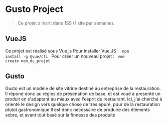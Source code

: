 # Gusto Project
> Ce projet s'insrit dans 1SS (1 site par semaine).

## VueJS
Ce projet est réalisé sous Vue.js
Pour installer Vue.JS : <code> npm install -g @vue/cli </code>
Pour créer un nouveau projet : <code> vue create nom_du_projet </code>

## Gusto
Gusto est un modèle de site vitrine destiné au entreprise de la restauration. Il répond donc au régles de présenation de base, et est voué à presenté un produit en s'adaptant au mieux avec l'esprit du restaurant.
Ici, j'ai cherché à orienté le design vers quelque chose de trés épuré, pour de la restauration plutot gastronomique
Il est donc necessaire de produire des éléments sobre, et avant tout basé sur la finnesse des produits
